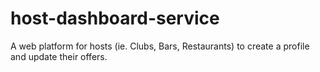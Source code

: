 # host-dashboard-service
A web platform for hosts (ie. Clubs, Bars, Restaurants) to create a profile and update their offers.

